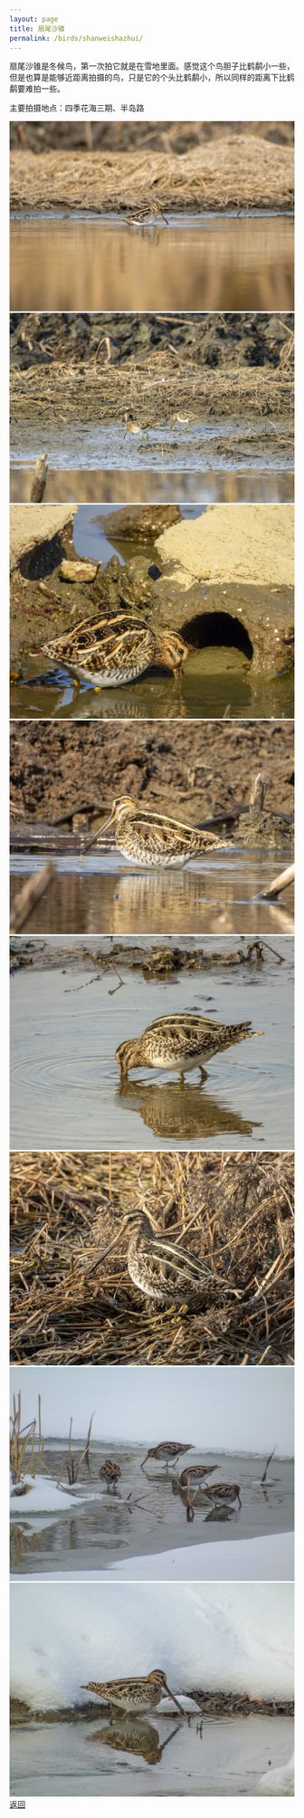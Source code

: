 ```yaml
---
layout: page
title: 扇尾沙锥
permalink: /birds/shanweishazhui/
---
```

扇尾沙锥是冬候鸟，第一次拍它就是在雪地里面。感觉这个鸟胆子比鹤鹬小一些，但是也算是能够近距离拍摄的鸟，只是它的个头比鹤鹬小，所以同样的距离下比鹤鹬要难拍一些。

主要拍摄地点：四季花海三期、半岛路

![](../picture/扇尾沙锥/DSC_2580.jpg)
![](../picture/扇尾沙锥/DSC_2561.jpg)
![](../picture/扇尾沙锥/DSCN6526.jpg)
![](../picture/扇尾沙锥/DSCN5772-NRW_DxO_DeepPRIME.jpg)
![](../picture/扇尾沙锥/DSCN5826-NRW_DxO_DeepPRIME.jpg)
![](../picture/扇尾沙锥/DSCN5828-NRW_DxO_DeepPRIME.jpg)
![](../picture/扇尾沙锥/DSC02062.jpg)
![](../picture/扇尾沙锥/DSC02331.jpg)
[返回](../../)
